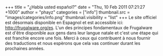 +++
title = "¿Habla usted español?"
date = "Thu, 10 Feb 2011 07:21:27 +1000"
author = "phayz"
categories = ["info"]
thumbnail.src = "images/categories/info.png"
thumbnail.visibility = "list"
+++
Le site officiel est désormais disponible en Espagnol et est accessible
 ici: <http://frugalware.org/es>.
 L'un des principes fondamentaux de Frugalware est d'être disponible
 aux gens dans leur langue natale et c'est une étape qui est franchie
 encore une fois. Merci à ceux qui contribuent à nous fournir des
 traductions et nous espèrons que cela vas continuer durant les prochaines années.